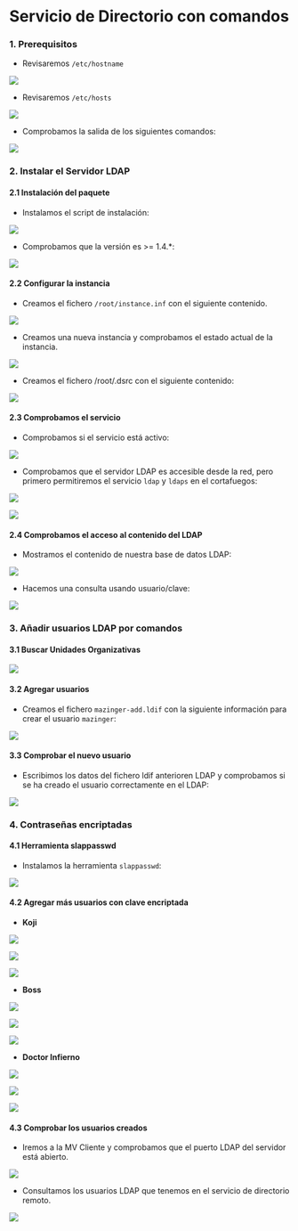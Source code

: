 # **Servicio de Directorio con comandos**

### **1. Prerequisitos**

- Revisaremos ``/etc/hostname``

![](img/001.png)


- Revisaremos ``/etc/hosts``

![](img/002.png)

- Comprobamos la salida de los siguientes comandos:

![](img/003.png)

### **2. Instalar el Servidor LDAP**

#### **2.1 Instalación del paquete**

- Instalamos el script de instalación:

![](img/004.png)

- Comprobamos que la versión es >= 1.4.*:

![](img/005.png)

#### **2.2 Configurar la instancia**

- Creamos el fichero ``/root/instance.inf`` con el siguiente contenido.

![](img/012.png)

- Creamos una nueva instancia y comprobamos el estado actual de la instancia.

![](img/007.png)

- Creamos el fichero /root/.dsrc con el siguiente contenido:

![](img/008.png)

#### **2.3 Comprobamos el servicio**

- Comprobamos si el servicio está activo:

![](img/009.png)

- Comprobamos que el servidor LDAP es accesible desde la red, pero primero permitiremos el servicio ``ldap`` y ``ldaps`` en el cortafuegos:

 ![](img/024.png)

 ![](img/010.png)

#### **2.4 Comprobamos el acceso al contenido del LDAP**

- Mostramos el contenido de nuestra base de datos LDAP:

![](img/011.png)

- Hacemos una consulta usando usuario/clave:

![](img/013.png)

### **3. Añadir usuarios LDAP por comandos**

#### **3.1 Buscar Unidades Organizativas**

  ![](img/014.png)

#### **3.2 Agregar usuarios**

- Creamos el fichero `mazinger-add.ldif` con la siguiente información para crear el usuario ``mazinger``:

![](img/015.png)

#### **3.3 Comprobar el nuevo usuario**

- Escribimos los datos del fichero ldif anterioren LDAP y comprobamos si se ha creado el usuario correctamente en el LDAP:

![](img/016.png)

### **4. Contraseñas encriptadas**

#### **4.1 Herramienta slappasswd**

- Instalamos la herramienta ``slappasswd``:

![](img/017.png)

#### **4.2 Agregar más usuarios con clave encriptada**

- **Koji**

![](img/018.png)

![](img/019.png)

![](img/020.png)

- **Boss**

![](img/021.png)

![](img/022.png)

![](img/023.png)

- **Doctor Infierno**

![](img/027.png)

![](img/028.png)

![](img/029.png)

#### **4.3 Comprobar los usuarios creados**

- Iremos a la MV Cliente y comprobamos que el puerto LDAP del servidor está abierto.

![](img/025.png)

- Consultamos los usuarios LDAP que tenemos en el servicio de directorio remoto.

![](img/030.png)
